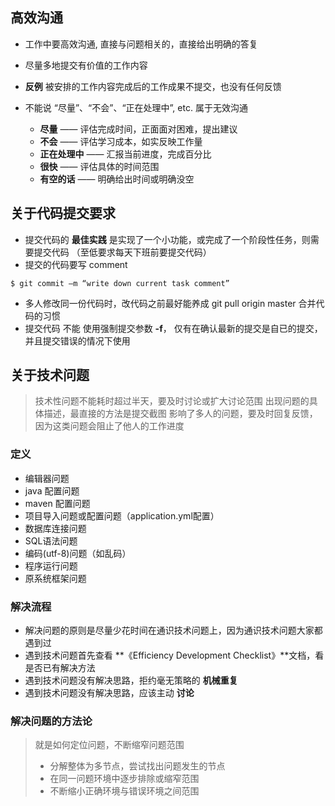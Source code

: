 ## 高效沟通	
- 工作中要高效沟通, 直接与问题相关的，直接给出明确的答复
- 尽量多地提交有价值的工作内容
- **反例** 被安排的工作内容完成后的工作成果不提交，也没有任何反馈

- 不能说 “尽量”、“不会”、“正在处理中”, etc. 属于无效沟通
  * **尽量** —— 评估完成时间，正面面对困难，提出建议
  * **不会** —— 评估学习成本，如实反映工作量
  * **正在处理中** —— 汇报当前进度，完成百分比
  * **很快**  —— 评估具体的时间范围
  * **有空的话** —— 明确给出时间或明确没空

## 关于代码提交要求
- 提交代码的 **最佳实践** 是实现了一个小功能，或完成了一个阶段性任务，则需要提交代码 （至低要求每天下班前要提交代码）
- 提交的代码要写 comment 
```shell
$ git commit –m “write down current task comment”
```
- 多人修改同一份代码时，改代码之前最好能养成 git pull origin master 合并代码的习惯
- 提交代码 不能 使用强制提交参数 **-f**， 仅有在确认最新的提交是自已的提交，并且提交错误的情况下使用

## 关于技术问题
> 技术性问题不能耗时超过半天，要及时讨论或扩大讨论范围
> 出现问题的具体描述，最直接的方法是提交截图
> 影响了多人的问题，要及时回复反馈，因为这类问题会阻止了他人的工作进度


### 定义
- 编辑器问题
- java 配置问题
- maven 配置问题
- 项目导入问题或配置问题（application.yml配置）
- 数据库连接问题
- SQL语法问题
- 编码(utf-8)问题（如乱码）
- 程序运行问题
- 原系统框架问题 

### 解决流程 
- 解决问题的原则是尽量少花时间在通识技术问题上，因为通识技术问题大家都遇到过
- 遇到技术问题首先查看 **《Efficiency Development Checklist》**文档，看是否已有解决方法
- 遇到技术问题没有解决思路，拒约毫无策略的 **机械重复**
- 遇到技术问题没有解决思路，应该主动 **讨论**

### 解决问题的方法论
> 就是如何定位问题，不断缩窄问题范围
  > * 分解整体为多节点，尝试找出问题发生的节点
  > * 在同一问题环境中逐步排除或缩窄范围
  > * 不断缩小正确环境与错误环境之间范围
